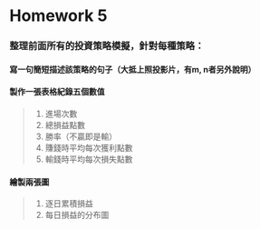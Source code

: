 # Homework 5

### 整理前面所有的投資策略模擬，針對每種策略：
#### 寫一句簡短描述該策略的句子（大抵上照投影片，有m, n者另外說明）
#### 製作一張表格紀錄五個數值
> 1. 進場次數
> 2. 總損益點數
> 3. 勝率（不贏即是輸）
> 4. 賺錢時平均每次獲利點數
> 5. 輸錢時平均每次損失點數

#### 繪製兩張圖
> 1. 逐日累積損益
> 2. 每日損益的分布圖
